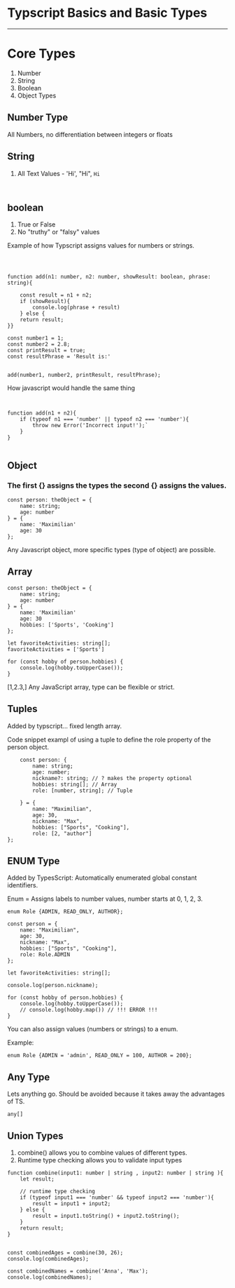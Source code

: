 # Typscript Basics and Basic Types

---

# Core Types

1. Number
2. String 
3. Boolean
4. Object Types


## Number Type

All Numbers, no differentiation between integers or floats



## String

1. All Text Values - 'Hi', "Hi", `Hi`

```


```

## boolean

1. True or False
2. No "truthy" or "falsy" values

Example of how Typscript assigns values for numbers or strings.

```



function add(n1: number, n2: number, showResult: boolean, phrase: string){

    const result = n1 + n2;
    if (showResult){
        console.log(phrase + result)
    } else {
    return result;
}}

const number1 = 1;
const number2 = 2.8;
const printResult = true;
const resultPhrase = 'Result is:'


add(number1, number2, printResult, resultPhrase);

```


How javascript would handle the same thing

```


function add(n1 + n2){
    if (typeof n1 === 'number' || typeof n2 === 'number'){
        throw new Error('Incorrect input!');`
    }
}


```

## Object


### The first {} assigns the types the second {} assigns the values. 

```
const person: theObject = {
    name: string;
    age: number
} = {
    name: 'Maximilian'
    age: 30
};

```


Any Javascript object, more specific types (type of object) are possible.

## Array

```
const person: theObject = {
    name: string;
    age: number
} = {
    name: 'Maximilian'
    age: 30
    hobbies: ['Sports', 'Cooking']
};

let favoriteActivities: string[];
favoriteActivities = ['Sports']

for (const hobby of person.hobbies) {
    console.log(hobby.toUpperCase());
}

```


[1,2.3,]
Any JavaScript array, type can be flexible or strict.

## Tuples

Added by typscript... fixed length array. 

Code snippet exampl of using a tuple to define the role property of the person object. 

```
    const person: {
        name: string;
        age: number;
        nickname?: string; // ? makes the property optional
        hobbies: string[]; // Array
        role: [number, string]; // Tuple

    } = {
        name: "Maximilian",
        age: 30,
        nickname: "Max",
        hobbies: ["Sports", "Cooking"],
        role: [2, "author"]
};
```

## ENUM Type

Added by TypesScript: Automatically enumerated global constant identifiers.

Enum = Assigns labels to number values, number starts at 0, 1, 2, 3.


```
enum Role {ADMIN, READ_ONLY, AUTHOR}; 

const person = {
    name: "Maximilian",
    age: 30,
    nickname: "Max",
    hobbies: ["Sports", "Cooking"],
    role: Role.ADMIN
};

let favoriteActivities: string[];

console.log(person.nickname);

for (const hobby of person.hobbies) {
    console.log(hobby.toUpperCase());
    // console.log(hobby.map()) // !!! ERROR !!!
}
```

You can also assign values (numbers or strings) to a enum. 

Example:

```
enum Role {ADMIN = 'admin', READ_ONLY = 100, AUTHOR = 200}; 

```


## Any Type

Lets anything go. Should be avoided because it takes away the advantages of TS.

```
any[]

```

## Union Types

1. combine() allows you to combine values of different types.
2. Runtime type checking allows you to validate input types 

```
function combine(input1: number | string , input2: number | string ){
    let result;
    
    // runtime type checking
    if (typeof input1 === 'number' && typeof input2 === 'number'){
        result = input1 + input2;
    } else {
        result = input1.toString() + input2.toString();
    }
    return result;
}


const combinedAges = combine(30, 26);
console.log(combinedAges);

const combinedNames = combine('Anna', 'Max');
console.log(combinedNames);

```
